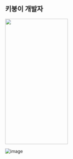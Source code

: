 ## 키붕이 개발자
<img src="https://github.com/user-attachments/assets/6d267fdf-fc8a-4fed-a3fa-7d14f85799dd"  width="200" height="400"/>


![image](https://github.com/user-attachments/assets/b34ae215-0d69-499a-9ff6-0834ef89a4d0)

<!--

**naraku010/naraku010** is a ✨ _special_ ✨ repository because its `README.md` (this file) appears on your GitHub profile.

Here are some ideas to get you started:

- 🔭 I’m currently working on ...
- 🌱 I’m currently learning ...
- 👯 I’m looking to collaborate on ...
- 🤔 I’m looking for help with ...
- 💬 Ask me about ...
- 📫 How to reach me: ...
- 😄 Pronouns: ...
- ⚡ Fun fact: ...
-->
